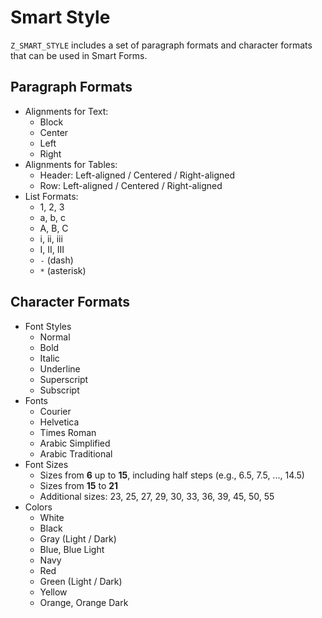 # Smart Style

`Z_SMART_STYLE` includes a set of paragraph formats and character formats that can be used in Smart Forms.

## Paragraph Formats
- Alignments for Text:
  - Block
  - Center
  - Left
  - Right
- Alignments for Tables:
  - Header: Left-aligned / Centered / Right-aligned
  - Row: Left-aligned / Centered / Right-aligned
- List Formats:
  - 1, 2, 3
  - a, b, c
  - A, B, C
  - i, ii, iii
  - I, II, III
  - `-` (dash)  
  - `*` (asterisk)  

## Character Formats
- Font Styles
  - Normal  
  - Bold  
  - Italic  
  - Underline  
  - Superscript  
  - Subscript 
- Fonts
  - Courier
  - Helvetica
  - Times Roman
  - Arabic Simplified
  - Arabic Traditional
- Font Sizes
  - Sizes from **6** up to **15**, including half steps (e.g., 6.5, 7.5, ..., 14.5)
  - Sizes from **15** to **21**  
  - Additional sizes: 23, 25, 27, 29, 30, 33, 36, 39, 45, 50, 55 
- Colors
  - White  
  - Black  
  - Gray (Light / Dark)  
  - Blue, Blue Light  
  - Navy  
  - Red  
  - Green (Light / Dark)  
  - Yellow  
  - Orange, Orange Dark  
